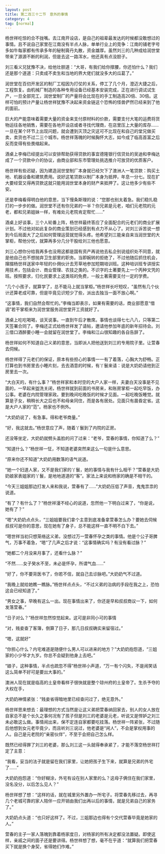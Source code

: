 ```yaml
---
layout: post
title: 第二百三十二节　意外的事情
category: 4
tag: [normal]
---
```


杨世祥吃惊的合不拢嘴。去江南开设店，是自己的祖辈最发达的时候都没敢想过的事情。且不说自己家里在江南没有半点人脉，单单行业上的竞争：江南的铺老字号多如牛每家都有传承多年的秘制膏丹丸散，资金雄厚。虽然刘三的几种成给润世堂带来了源源不断的利润，但是去这一路浑水，他还真有点没胆子。

刘三看义兄犹豫不决，给他壮胆道：“大哥，有我们给你撑腰，你还怕什么？我们还是那个道道：只卖成不卖生和当地的界大佬们就没多大的瓜葛了。”

润世堂在百仞开发区的制厂工程因为打仗的关系，停工了几个月，澄迈大捷之后，工程恢复。由机械厂制造的各种专用设备已经基本安装完成，正在进行调试试生产，一旦全部完工，润世堂制厂的产量将会比现在的手工制造高20倍、30倍。这样可怕的预计产量让杨世祥犹豫不决起来资金链这个恐怖的怪兽俨然已经来到了他的面前。

巨大的产能意味着需要大量的资金来支付原材料的价款，需要支付大笔的运费将货物运往各地销售，需要在各地开设店或者寻找代理商，在店里压上大量的库存……一旦在某个环节上出现问题，就会遭到灭顶之灾这可不比现在和自己的堂兄做买卖，卖货也不过二三个城市。杨世祥落魄的时候胸怀大志，如今成了临高首富之后反而变得有些畏缩起来。

酒桌上李梅已经提出可以安排帮助获得贷款的事宜德隆银行信贷处的吴迪和李梅达成了一个贷款中介的协议，由商业部和东市管理处挑选推介可放贷的优质客户。

杨世祥有些迟疑，因为建造润世堂制厂本身就已经欠下了澳洲人一笔贷款：购买土地、机器设备和建筑费用。说好这笔贷款以制厂本身为抵押，年息一分七。现在扩大要经营又得再贷款这就只能用润世堂本身的财产来抵押了。这让他多少有些不安。

还是李梅看得明白他的意思，当下慢条斯理的说：“您那也别太着急。我们稳扎稳打的一步步的做。润世堂不还有你兄弟的一半？你兄弟是元老，咱们元老院的元老，都和兄弟姐妹一样，有难处元老院肯定帮忙……”

酒桌上好谈事，三个人轮番上阵，杨世祥最终答应了全面配合的元老们的商业扩展计划。不过他对如此复杂的商业策划已经感到有点力不从心了。对刘三诉苦说一想到今后局面大了之后如何管理运营就觉得头疼。他希望刘三能亲自来当润世堂的大掌柜，帮他分忧，就算再多分几分干股给刘三他也愿意。

刘三心想你分给我再多也没用这都是国有资产再说他去私企别说组织处不同意，就是他自己也不想抛弃卫生部里的职务。当即婉转的拒绝了，不过他随后抓住机会，撺掇杨世祥送家中年轻的仆佣伙计去芳草地参加短期培训班。这种培训班专讲授实用技术，包括会计、商业管理、农技之类的。不识字的土著要先上一个丙种文凭的班。按照要求，归化民要求上这类班的免费，一般土著需要支付一定的学费。

“几个小孩子，就算学了，总不能马上就当掌柜。”杨世祥长吁短叹，“虽然有几个伙计还算老成可靠，但是毕竟见识短少了些，派出去独当一面不放心啊。”

“这事情，我们自然会帮忙的。”李梅当即表示，如果有需要的话，商业部愿意“借调”若干掌柜来为润世堂服务润世堂开工资就好了。

酒桌上吃吃喝喝，谈天说事。一直到午后才散席。事情也谈得七七八八，只等第二天签署合同了。李梅还正式给杨世祥发了请帖，邀请他参加年底的新年招待会。刘三借口酒醉要小睡一会就留在润世堂了。李梅和江山很知趣的各自告辞了。

杨世祥如何不知道自己义弟的意思，当即派人把他送到刘三的专用院子里。让萱春去伺候。

杨世祥得了元老们的保证，原本有些担心的事情一一有了着落，心胸大为舒畅。正打算也到书房里去小睡片刻，去去酒意的时候，有丫鬟来请：说是大奶奶请他到正房里去一次。

“大白天的，有什么事？”杨世祥家和本时空的大户人家一样，夫妻白天没事是不见面的，一早起来盥洗关闭，杨世祥就到前面的书房来，和账房掌柜一起吃早饭，办公事。老婆在内院管理家政。要到晚间吃晚饭的时候才见面。一起吃晚饭睡觉。就算是子女，稍稍长大之后也不和母亲同住，而是各有居处。见面只有晨昏定省。这是大户人家的“范”。杨家也不例外。

“大奶奶说了，有急事。得和老爷商量。”

“好，我这就去。”杨世意应了声，随着丫鬟到了内院的正房。

还没等坐定，大奶奶就劈头盖脸的问了过来：“老爷，萱春的事情，你知道了么？”

“知道什么？”杨世祥一怔，不知道老婆突然来这么一句是什么意思。

“原来你还不知道”大奶奶用数落的语气说道。

“她一个妇道人家，又不是我们家的丫鬟，她的事情与我有什么相干？”萱春是大奶奶娘家表姐家的丫鬟，是地地道道的“客”。家法上来说和杨家的确是不相干的。

“今天三姐姐那边打发人来和我说，萱春有了……”大奶奶压低了声音，鬼鬼祟祟的说道。

“有了？有什么了？”杨世祥漫不经心的说道，忽然他一下明白过来了，“你是说，她有了？”

“嗯”大奶奶点点头，“三姐姐要我们拿个主意到底准备拿萱春怎么办？要她去伺候叔叔可是你的意思，现在她有了身子，总不能这样一直不明不白下去。”

“嗯世祥当初只想笼络这义弟，没想过万一萱春怀孕之类的事情。他是个公子哥脾气，万事不着急，“嗯”了几声之后才说：“这事情确实吗？有没有看过脉？”

“她都二个月没来月事了，还看什么脉？”

“不然……女子癸水不至，未必是怀孕，所谓气血……”

“好了，你不要背医书了，你若不信，就自己去诊脉吧。”大奶奶气不过道。

“我晚上就给她瞧一瞧脉。”杨世祥点点头，“不过义弟的治病的手段在我之上，恐怕这会已经知道了。”

“男女之事，早晚有这么一出。现在事情出来了，你还是早和叔叔商议一下，如何发落萱春。”

“日子对么？”杨世祥忽然惊觉起来。这可是非同小可的事情

“对，贱妾查了客簿，倒算了日子，那几日叔叔确实来留宿过。”

“嗯，这就好”

“你担心什么？内宅难道是随便什么男人可以进来的地方？”大奶奶抱怨道，“三姐家的小少爷才九岁。你总不会疑到他身上去吧。”

“娘子，这种事情，半点也疏忽不得”杨世祥小声道，“万一有个闪失，不是闹笑话这么简单不好可是要出大事的。”

澳洲人现在就是临高的土皇帝看样子很快就是整个琼州府的土皇帝了。生杀予夺的大权在手，

大奶奶神情紧张：“贱妾省得暗地里已经查问过了，绝无意外。”

杨世祥思来想去：最理想的方式当然是让这义弟把萱春纳回家去，别人的女人放在自家总不是个长久之事何况有了孩子但是刘三的老婆是元老，听说又是悍妒之刘三未必敢这么做。事情闹出来，保不定连自家都要吃挂落。杨世祥一阵紧张，不过随后他想到女元老毕竟少，而且听刘三说过，他老婆是“闲人”，不会是掌权用事的人。自己是元老院的“亲密伙伴”，不至于会把自己怎么样。

既然已经得罪了刘三的老婆，那么刘三这一头就得奉承紧了，才能不落空杨世祥打定了主意：

“我看，妥当的法子就是留在我们家里，让她把孩子生下来，就算是兄弟的外宅了……”

大奶奶抱怨道：“你好糊涂，外宅有设在别人家里的么？这母子俩住在我们家里，没名没分，以后怎么见人？”

杨世祥想了想：“这样的话，就在城里另外置办一所宅子。将萱春先移过去，再寻几个老城可靠的家人陪伴一应开销由我们出再以后的事情，就是兄弟自己的家务了。”

大奶奶点头道：“也只好这样了。不过，三姐那边也得有个交代萱春毕竟是她家的人。”

萱春的主子一家人落魄到靠着杨家度日，对杨家的所有决定都没法置疑。即使这样，亲戚之间的面子还是要讲得。杨世祥想了想，毫不在乎道：“就算我们把萱春买下就是换个身契，省得她们作难。”
